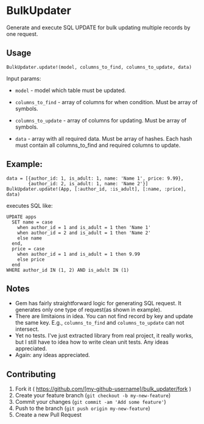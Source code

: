# BulkUpdater

Generate and execute SQL UPDATE for bulk updating multiple records by one request.

## Usage

    BulkUpdater.update!(model, columns_to_find, columns_to_update, data)

Input params:

- `model` - model which table must be updated.

- `columns_to_find` - array of columns for when condition.
                  Must be array of symbols.

- `columns_to_update` - array of columns for updating.
                    Must be array of symbols.

- `data` - array with all required data. Must be array of hashes. Each hash must contain all columns_to_find and required columns to update.

## Example:

    data = [{author_id: 1, is_adult: 1, name: 'Name 1', price: 9.99},
            {author_id: 2, is_adult: 1, name: 'Name 2'}]
    BulkUpdater.update!(App, [:author_id, :is_adult], [:name, :price], data)

executes SQL like:

    UPDATE apps
      SET name = case
        when author_id = 1 and is_adult = 1 then 'Name 1'
        when author_id = 2 and is_adult = 1 then 'Name 2'
        else name
      end,
      price = case
        when author_id = 1 and is_adult = 1 then 9.99
        else price
      end
    WHERE author_id IN (1, 2) AND is_adult IN (1)

## Notes

- Gem has fairly straightforward logic for generating SQL request. It generates only one type of request(as shown in example).
- There are limitaions in idea. You can not find record by key and update the same key. E.g., `columns_to_find` and `columns_to_update` can not intersect.
- Yet no tests. I've just extracted library from real project, it really works, but I still have to idea how to write clean unit tests. Any ideas appreciated.
- Again: any ideas appreciated.

## Contributing

1. Fork it ( https://github.com/[my-github-username]/bulk_updater/fork )
2. Create your feature branch (`git checkout -b my-new-feature`)
3. Commit your changes (`git commit -am 'Add some feature'`)
4. Push to the branch (`git push origin my-new-feature`)
5. Create a new Pull Request
